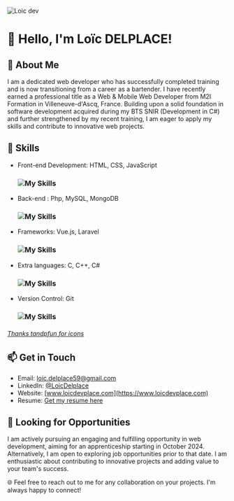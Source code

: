 ![Loic dev](https://imgur.com/TEP39pz.png)
# 👋 Hello, I'm Loïc DELPLACE!
## 🌟 About Me
I am a dedicated web developer who has successfully completed training and is now transitioning from a career as a bartender.
I have recently earned a professional title as a Web & Mobile Web Developer from M2I Formation in Villeneuve-d'Ascq, France.
Building upon a solid foundation in software development acquired during my BTS SNIR (Development in C#) and further strengthened by my recent training, I am eager to apply my skills and contribute to innovative web projects.

## 🚀 Skills
- Front-end Development: HTML, CSS, JavaScript
  ### ![My Skills](https://skillicons.dev/icons?i=html,css,js)
- Back-end : Php, MySQL, MongoDB
  ### ![My Skills](https://skillicons.dev/icons?i=php,mysql,mongodb)
- Frameworks: Vue.js, Laravel
  ### ![My Skills](https://skillicons.dev/icons?i=vue,laravel)
- Extra languages: C, C++, C#
  ### ![My Skills](https://skillicons.dev/icons?i=c,cpp,cs)
- Version Control: Git
  ### ![My Skills](https://skillicons.dev/icons?i=git)
###### [Thanks tandpfun for icons](https://github.com/tandpfun/skill-icons?tab=readme-ov-file)
## 📫 Get in Touch
- Email: [loic.delplace59@gmail.com](mailto:loic.delplace59@gmail.com)
- LinkedIn: [@LoicDelplace](https://www.linkedin.com/in/loicdelplace/)
- Website: [www.loicdevplace.com](https://www.loicdevplace.com)
- Resume: [Get my resume here](https://loicdevplace.com/Loic-Delplace-CV.pdf)

## 💼 Looking for Opportunities
I am actively pursuing an engaging and fulfilling opportunity in web development, aiming for an apprenticeship starting in October 2024. Alternatively, I am open to exploring job opportunities prior to that date. I am enthusiastic about contributing to innovative projects and adding value to your team's success.

🌐 Feel free to reach out to me for any collaboration on your projects. I'm always happy to connect!
